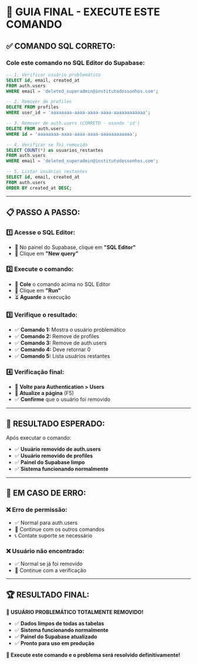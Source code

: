 # 🚨 GUIA FINAL - EXECUTE ESTE COMANDO

## ✅ **COMANDO SQL CORRETO:**

### **Cole este comando no SQL Editor do Supabase:**

```sql
-- 1. Verificar usuário problemático
SELECT id, email, created_at 
FROM auth.users 
WHERE email = 'deleted_superadmin@institutodossonhos.com';

-- 2. Remover de profiles
DELETE FROM profiles 
WHERE user_id = 'aaaaaaaa-aaaa-aaaa-aaaa-aaaaaaaaaaaa';

-- 3. Remover de auth.users (CORRETO - usando 'id')
DELETE FROM auth.users 
WHERE id = 'aaaaaaaa-aaaa-aaaa-aaaa-aaaaaaaaaaaa';

-- 4. Verificar se foi removido
SELECT COUNT(*) as usuarios_restantes 
FROM auth.users 
WHERE email = 'deleted_superadmin@institutodossonhos.com';

-- 5. Listar usuários restantes
SELECT id, email, created_at 
FROM auth.users 
ORDER BY created_at DESC;
```

---

## 📋 **PASSO A PASSO:**

### **1️⃣ Acesse o SQL Editor:**
- 🧭 No painel do Supabase, clique em **"SQL Editor"**
- 📝 Clique em **"New query"**

### **2️⃣ Execute o comando:**
- 📝 **Cole** o comando acima no SQL Editor
- 🔘 Clique em **"Run"**
- ⏳ **Aguarde** a execução

### **3️⃣ Verifique o resultado:**
- ✅ **Comando 1:** Mostra o usuário problemático
- ✅ **Comando 2:** Remove de profiles
- ✅ **Comando 3:** Remove de auth.users
- ✅ **Comando 4:** Deve retornar 0
- ✅ **Comando 5:** Lista usuários restantes

### **4️⃣ Verificação final:**
- 🔄 **Volte para Authentication > Users**
- 🔄 **Atualize a página** (F5)
- ✅ **Confirme** que o usuário foi removido

---

## 🎯 **RESULTADO ESPERADO:**

Após executar o comando:
- ✅ **Usuário removido de auth.users**
- ✅ **Usuário removido de profiles**
- ✅ **Painel do Supabase limpo**
- ✅ **Sistema funcionando normalmente**

---

## 🚨 **EM CASO DE ERRO:**

### **❌ Erro de permissão:**
- ✅ Normal para auth.users
- 🔄 Continue com os outros comandos
- 📞 Contate suporte se necessário

### **❌ Usuário não encontrado:**
- ✅ Normal se já foi removido
- 🔄 Continue com a verificação

---

## 🏆 **RESULTADO FINAL:**

**🎉 USUÁRIO PROBLEMÁTICO TOTALMENTE REMOVIDO!**

- ✅ **Dados limpos de todas as tabelas**
- ✅ **Sistema funcionando normalmente**
- ✅ **Painel do Supabase atualizado**
- ✅ **Pronto para uso em produção**

**🚀 Execute este comando e o problema será resolvido definitivamente!** 